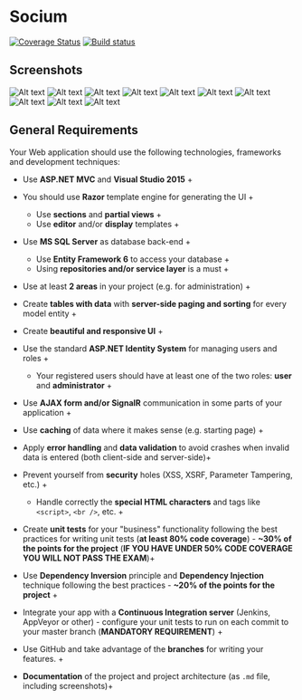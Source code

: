 # Socium
[![Coverage Status](https://coveralls.io/repos/github/David-Mavrodiev/Socium/badge.svg?branch=master)](https://coveralls.io/github/David-Mavrodiev/Socium?branch=master)
[![Build status](https://ci.appveyor.com/api/projects/status/k3542jl2xomtp03i?svg=true)](https://ci.appveyor.com/project/David-Mavrodiev/socium)

## Screenshots

![Alt text](/Screenshots/HomePage.png?raw=true "Home Page")
![Alt text](/Screenshots/AccountPage.png?raw=true "Account Page")
![Alt text](/Screenshots/CreateQuestionPage.png?raw=true "Create Question Page")
![Alt text](/Screenshots/AllQuestionsPage.png?raw=true "All Questions Page")
![Alt text](/Screenshots/AdminHomePage.png?raw=true "Admin Home Page")
![Alt text](/Screenshots/AdminQuestionsPage.png?raw=true "Admin Questions Page")
![Alt text](/Screenshots/AdminUsersPage.png?raw=true "Admin Users Page")
![Alt text](/Screenshots/AllOptionsPage.png?raw=true "Admin Options Page")
![Alt text](/Screenshots/AllVotesPage.png?raw=true "Admin Votes Page")
![Alt text](/Screenshots/DetailQuestionPage.png?raw=true "Detail Question Page")



## General Requirements

Your Web application should use the following technologies, frameworks and development techniques:
* Use **ASP.NET MVC** and **Visual Studio 2015** +
* You should use **Razor** template engine for generating the UI +
	* Use **sections** and **partial views** +
	* Use **editor** and/or **display** templates +
* Use **MS SQL Server** as database back-end +
	* Use **Entity Framework 6** to access your database +
	* Using **repositories and/or service layer** is a must +
* Use at least **2 areas** in your project (e.g. for administration) +
* Create **tables with data** with **server-side paging and sorting** for every model entity +

* Create **beautiful and responsive UI** +

* Use the standard **ASP.NET Identity System** for managing users and roles +
	* Your registered users should have at least one of the two roles: **user** and **administrator** +
* Use **AJAX form and/or SignalR** communication in some parts of your application +
* Use **caching** of data where it makes sense (e.g. starting page) +
* Apply **error handling** and **data validation** to avoid crashes when invalid data is entered (both client-side and server-side)+
* Prevent yourself from **security** holes (XSS, XSRF, Parameter Tampering, etc.) +
	* Handle correctly the **special HTML characters** and tags like `<script>`, `<br />`, etc. +
* Create **unit tests** for your "business" functionality following the best practices for writing unit tests (**at least 80% code coverage**) - **~30% of the points for the project** (**IF YOU HAVE UNDER 50% CODE COVERAGE YOU WILL NOT PASS THE EXAM**)+
* Use **Dependency Inversion** principle and **Dependency Injection** technique following the best practices - **~20% of the points for the project** +
* Integrate your app with a **Continuous Integration server** (Jenkins, AppVeyor or other) - configure your unit tests to run on each commit to your master branch (**MANDATORY REQUIREMENT**) +
* Use GitHub and take advantage of the **branches** for writing your features. +
* **Documentation** of the project and project architecture (as `.md` file, including screenshots)+